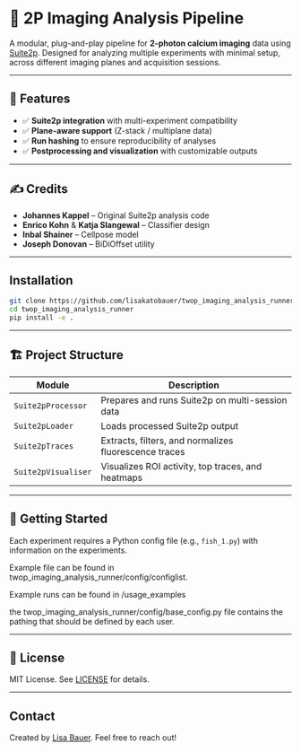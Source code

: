 # 🧠 2P Imaging Analysis Pipeline

A modular, plug-and-play pipeline for **2-photon calcium imaging** data using [Suite2p](https://github.com/MouseLand/suite2p). Designed for analyzing multiple experiments with minimal setup, across different imaging planes and acquisition sessions.

---

## 🔧 Features

- ✅ **Suite2p integration** with multi-experiment compatibility  
- ✅ **Plane-aware support** (Z-stack / multiplane data)
- ✅ **Run hashing** to ensure reproducibility of analyses
- ✅ **Postprocessing and visualization** with customizable outputs  

---

## ✍️ Credits

- **Johannes Kappel** – Original Suite2p analysis code
- **Enrico Kohn** & **Katja Slangewal** – Classifier design  
- **Inbal Shainer** – Cellpose model  
- **Joseph Donovan** – BiDiOffset utility  

---

## Installation

```bash
git clone https://github.com/lisakatobauer/twop_imaging_analysis_runner.git
cd twop_imaging_analysis_runner
pip install -e .
````

---

## 🏗️ Project Structure

| Module              | Description                                           |
|---------------------|-------------------------------------------------------|
| `Suite2pProcessor`  | Prepares and runs Suite2p on multi-session data       |
| `Suite2pLoader`     | Loads processed Suite2p output                        |
| `Suite2pTraces`     | Extracts, filters, and normalizes fluorescence traces |
| `Suite2pVisualiser` | Visualizes ROI activity, top traces, and heatmaps     |

---

## 🚀 Getting Started

Each experiment requires a Python config file (e.g., `fish_1.py`) with information on the experiments.

Example file can be found in twop_imaging_analysis_runner/config/configlist. 

Example runs can be found in /usage_examples

the twop_imaging_analysis_runner/config/base_config.py file contains the pathing that should be defined by each user.

---

## 🔐 License
MIT License. See [LICENSE](LICENSE) for details.

---

## Contact

Created by [Lisa Bauer](https://github.com/lisakatobauer). Feel free to reach out!

